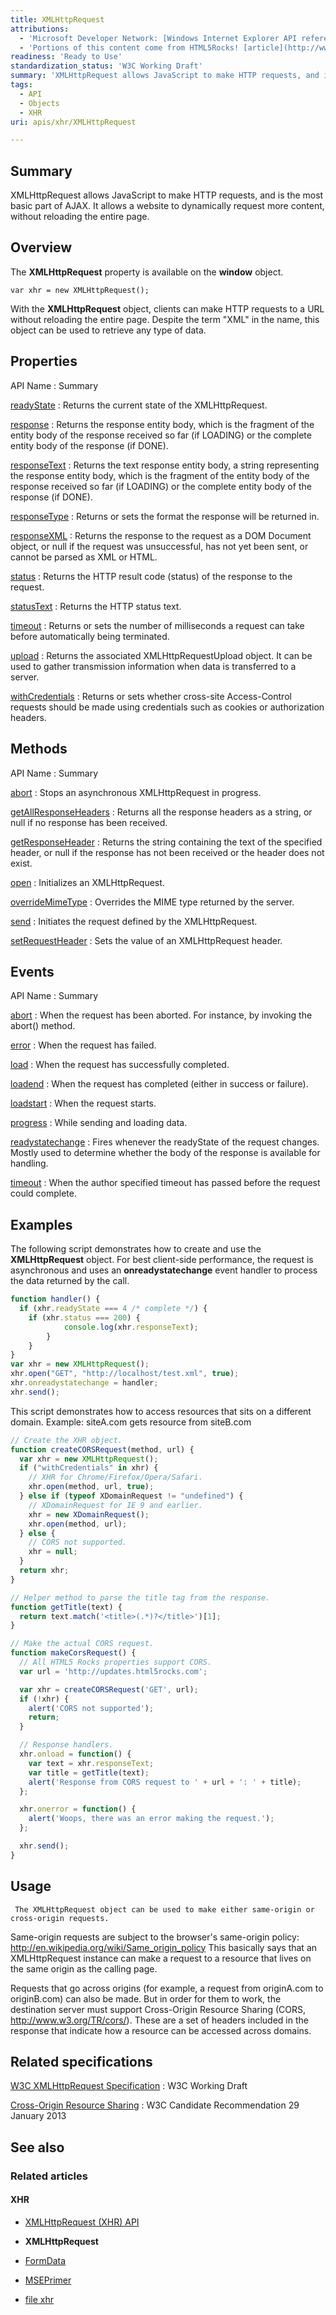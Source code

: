 ```yaml
---
title: XMLHttpRequest
attributions:
  - 'Microsoft Developer Network: [Windows Internet Explorer API reference Article](http://msdn.microsoft.com/en-us/library/ie/hh828809%28v=vs.85%29.aspx)'
  - 'Portions of this content come from HTML5Rocks! [article](http://www.html5rocks.com/en/tutorials/cors/)'
readiness: 'Ready to Use'
standardization_status: 'W3C Working Draft'
summary: 'XMLHttpRequest allows JavaScript to make HTTP requests, and is the most basic part of AJAX. It allows a website to dynamically request more content, without reloading the entire page.'
tags:
  - API
  - Objects
  - XHR
uri: apis/xhr/XMLHttpRequest

---
```

## <span>Summary</span>

XMLHttpRequest allows JavaScript to make HTTP requests, and is the most basic part of AJAX. It allows a website to dynamically request more content, without reloading the entire page.

## <span>Overview</span>

The **XMLHttpRequest** property is available on the **window** object.

    var xhr = new XMLHttpRequest();

With the **XMLHttpRequest** object, clients can make HTTP requests to a URL without reloading the entire page. Despite the term "XML" in the name, this object can be used to retrieve any type of data.

## <span>Properties</span>

API Name
:   Summary

[readyState](/apis/xhr/XMLHttpRequest/readyState)
:   Returns the current state of the XMLHttpRequest.

[response](/apis/xhr/XMLHttpRequest/response)
:   Returns the response entity body, which is the fragment of the entity body of the response received so far (if LOADING) or the complete entity body of the response (if DONE).

[responseText](/apis/xhr/XMLHttpRequest/responseText)
:   Returns the text response entity body, a string representing the response entity body, which is the fragment of the entity body of the response received so far (if LOADING) or the complete entity body of the response (if DONE).

[responseType](/apis/xhr/XMLHttpRequest/responseType)
:   Returns or sets the format the response will be returned in.

[responseXML](/apis/xhr/XMLHttpRequest/responseXML)
:   Returns the response to the request as a DOM Document object, or null if the request was unsuccessful, has not yet been sent, or cannot be parsed as XML or HTML.

[status](/apis/xhr/XMLHttpRequest/status)
:   Returns the HTTP result code (status) of the response to the request.

[statusText](/apis/xhr/XMLHttpRequest/statusText)
:   Returns the HTTP status text.

[timeout](/apis/xhr/XMLHttpRequest/timeout)
:   Returns or sets the number of milliseconds a request can take before automatically being terminated.

[upload](/apis/xhr/XMLHttpRequest/upload)
:   Returns the associated XMLHttpRequestUpload object. It can be used to gather transmission information when data is transferred to a server.

[withCredentials](/apis/xhr/XMLHttpRequest/withCredentials)
:   Returns or sets whether cross-site Access-Control requests should be made using credentials such as cookies or authorization headers.

## <span>Methods</span>

API Name
:   Summary

[abort](/apis/xhr/XMLHttpRequest/abort)
:   Stops an asynchronous XMLHttpRequest in progress.

[getAllResponseHeaders](/apis/xhr/XMLHttpRequest/getAllResponseHeaders)
:   Returns all the response headers as a string, or null if no response has been received.

[getResponseHeader](/apis/xhr/XMLHttpRequest/getResponseHeader)
:   Returns the string containing the text of the specified header, or null if the response has not been received or the header does not exist.

[open](/apis/xhr/XMLHttpRequest/open)
:   Initializes an XMLHttpRequest.

[overrideMimeType](/apis/xhr/XMLHttpRequest/overrideMimeType)
:   Overrides the MIME type returned by the server.

[send](/apis/xhr/XMLHttpRequest/send)
:   Initiates the request defined by the XMLHttpRequest.

[setRequestHeader](/apis/xhr/XMLHttpRequest/setRequestHeader)
:   Sets the value of an XMLHttpRequest header.

## <span>Events</span>

API Name
:   Summary

[abort](/apis/xhr/XMLHttpRequest/abort-event)
:   When the request has been aborted. For instance, by invoking the abort() method.

[error](/apis/xhr/XMLHttpRequest/error)
:   When the request has failed.

[load](/apis/xhr/XMLHttpRequest/load)
:   When the request has successfully completed.

[loadend](/apis/xhr/XMLHttpRequest/loadend)
:   When the request has completed (either in success or failure).

[loadstart](/apis/xhr/XMLHttpRequest/loadstart)
:   When the request starts.

[progress](/apis/xhr/XMLHttpRequest/progress)
:   While sending and loading data.

[readystatechange](/apis/xhr/XMLHttpRequest/readystatechange)
:   Fires whenever the readyState of the request changes. Mostly used to determine whether the body of the response is available for handling.

[timeout](/apis/xhr/XMLHttpRequest/timeout-event)
:   When the author specified timeout has passed before the request could complete.

## <span>Examples</span>

The following script demonstrates how to create and use the **XMLHttpRequest** object. For best client-side performance, the request is asynchronous and uses an **onreadystatechange** event handler to process the data returned by the call.

``` js
function handler() {
  if (xhr.readyState === 4 /* complete */) {
    if (xhr.status === 200) {
            console.log(xhr.responseText);
        }
    }
}
var xhr = new XMLHttpRequest();
xhr.open("GET", "http://localhost/test.xml", true);
xhr.onreadystatechange = handler;
xhr.send();
```

This script demonstrates how to access resources that sits on a different domain. Example: siteA.com gets resource from siteB.com

``` js
// Create the XHR object.
function createCORSRequest(method, url) {
  var xhr = new XMLHttpRequest();
  if ("withCredentials" in xhr) {
    // XHR for Chrome/Firefox/Opera/Safari.
    xhr.open(method, url, true);
  } else if (typeof XDomainRequest != "undefined") {
    // XDomainRequest for IE 9 and earlier.
    xhr = new XDomainRequest();
    xhr.open(method, url);
  } else {
    // CORS not supported.
    xhr = null;
  }
  return xhr;
}

// Helper method to parse the title tag from the response.
function getTitle(text) {
  return text.match('<title>(.*)?</title>')[1];
}

// Make the actual CORS request.
function makeCorsRequest() {
  // All HTML5 Rocks properties support CORS.
  var url = 'http://updates.html5rocks.com';

  var xhr = createCORSRequest('GET', url);
  if (!xhr) {
    alert('CORS not supported');
    return;
  }

  // Response handlers.
  xhr.onload = function() {
    var text = xhr.responseText;
    var title = getTitle(text);
    alert('Response from CORS request to ' + url + ': ' + title);
  };

  xhr.onerror = function() {
    alert('Woops, there was an error making the request.');
  };

  xhr.send();
}
```

## <span>Usage</span>

     The XMLHttpRequest object can be used to make either same-origin or cross-origin requests.

Same-origin requests are subject to the browser's same-origin policy: <http://en.wikipedia.org/wiki/Same_origin_policy> This basically says that an XMLHttpRequest instance can make a request to a resource that lives on the same origin as the calling page.

Requests that go across origins (for example, a request from originA.com to originB.com) can also be made. But in order for them to work, the destination server must support Cross-Origin Resource Sharing (CORS, <http://www.w3.org/TR/cors/>). These are a set of headers included in the response that indicate how a resource can be accessed across domains.

## <span>Related specifications</span>

[W3C XMLHttpRequest Specification](http://www.w3.org/TR/XMLHttpRequest/)
:   W3C Working Draft

[Cross-Origin Resource Sharing](http://www.w3.org/TR/cors/)
:   W3C Candidate Recommendation 29 January 2013

## <span>See also</span>

### <span>Related articles</span>

#### <span>XHR</span>

-   [XMLHttpRequest (XHR) API](/apis/xhr)

-   **XMLHttpRequest**

-   [FormData](/dom/FormData)

-   [MSEPrimer](/tutorials/MSEPrimer)

-   [file xhr](/tutorials/file_xhr)
